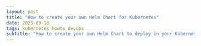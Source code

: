 ```yaml
---
layout: post
title: "How to create your own Helm Chart for Kubernetes"
date: 2023-09-18
tags: kubernetes howto devops
subtitle: "How to create your own Helm Chart to deploy in your Kubernetes-Cluster"
---
```

